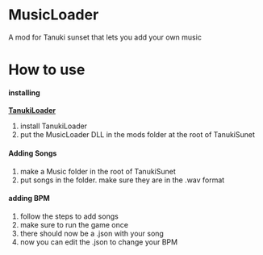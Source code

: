 # MusicLoader
 A mod for Tanuki sunset that lets you add your own music

# How to use

#### installing
**[TanukiLoader](https://github.com/flabbierduck435/TanukiLoader)**
1. install TanukiLoader
2. put the MusicLoader DLL in the mods folder at the root of TanukiSunet

#### Adding Songs
1. make a Music folder in the root of TanukiSunet
2. put songs in the folder. make sure they are in the .wav format

#### adding BPM
1. follow the steps to add songs
2. make sure to run the game  once
3. there should now be a .json with your song
4. now you can edit the .json to change your BPM

